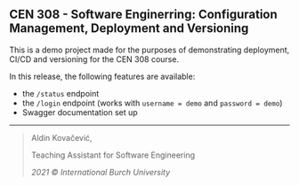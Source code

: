 ## CEN 308 - Software Enginerring: Configuration Management, Deployment and Versioning

This is a demo project made for the purposes of demonstrating deployment, CI/CD and versioning for the CEN 308 course.

In this release, the following features are available:
- the `/status` endpoint
- the `/login` endpoint (works with `username = demo` and `password = demo`)
- Swagger documentation set up

---
> Aldin Kovačević,
> 
> Teaching Assistant for Software Engineering
> 
> *2021 © International Burch University*
